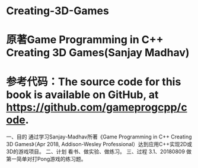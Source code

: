 # Creating-3D-Games

# 原著Game Programming in C++ Creating 3D Games(Sanjay Madhav)
# 参考代码：The source code for this book is available on GitHub, at https://github.com/gameprogcpp/code.

一、目的
   通过学习Sanjay-Madhav所著《Game Programming in C++ Creating 3D Games》（Apr 2018, Addison-Wesley Professional）达到应用C++实现2D或3D的游戏项目。
二、计划
  看书、做实验、做练习。
三、过程
  3.1、20180809 做第一简单对打Pong游戏的练习题。
